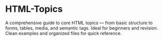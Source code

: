 # HTML-Topics
 A comprehensive guide to core HTML topics — from basic structure to forms, tables, media, and semantic tags. Ideal for beginners and revision. Clean examples and organized files for quick reference.
